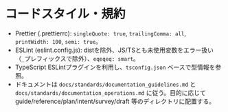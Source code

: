 # コードスタイル・規約
- Prettier (.prettierrc): `singleQuote: true`, `trailingComma: all`, `printWidth: 100`, `semi: true`。
- ESLint (eslint.config.js): distを除外、JS/TSとも未使用変数をエラー扱い（`_`プレフィックスで除外）、`eqeqeq: smart`。
- TypeScript ESLintプラグインを利用し、`tsconfig.json` ベースで型情報を参照。
- ドキュメントは `docs/standards/documentation_guidelines.md` と `docs/standards/documentation_operations.md` に従う。目的に応じて guide/reference/plan/intent/survey/draft 等のディレクトリに配置する。